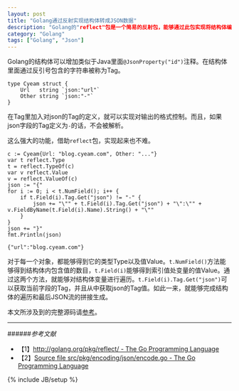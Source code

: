 ```yaml
---
layout: post
title: "Golang通过反射实现结构体转成JSON数据"
description: "Golang的"reflect"包是一个简易的反射包，能够通过此包实现将结构体编码成JSON数据流。"
category: "Golang"
tags: ["Golang", "Json"]
---
```


Golang的结构体可以增加类似于Java里面`@JsonProperty("id")`注释。在结构体里面通过反引号包含的字符串被称为Tag。

	type Cyeam struct {
		Url   string `json:"url"`
		Other string `json:"-"`
	}

在Tag里加入对json的Tag的定义，就可以实现对输出的格式控制。而且，如果json字段的Tag定义为`-`的话，不会被解析。

这么强大的功能，借助`reflect`包，实现起来也不难。

	c := Cyeam{Url: "blog.cyeam.com", Other: "..."}
	var t reflect.Type
	t = reflect.TypeOf(c)
	var v reflect.Value
	v = reflect.ValueOf(c)
	json := "{"
	for i := 0; i < t.NumField(); i++ {
		if t.Field(i).Tag.Get("json") != "-" {
			json += "\"" + t.Field(i).Tag.Get("json") + "\":\"" + v.FieldByName(t.Field(i).Name).String() + "\""
		}
	}
	json += "}"
	fmt.Println(json)

	{"url":"blog.cyeam.com"}

对于每一个对象，都能够得到它的类型Type以及值Value。`t.NumField()`方法能够得到结构体内包含值的数目，`t.Field(i)`能够得到索引值处变量的值Value。通过这两个方法，就能够对结构体变量进行遍历。`t.Field(i).Tag.Get("json")`可以获取当前字段的Tag，并且从中获取json的Tag值。如此一来，就能够完成结构体的遍历和最后JSON流的拼接生成。

本文所涉及到的完整源码请[参考](https://github.com/mnhkahn/go_code/blob/master/json.go)。

---

######*参考文献*
+ 【1】[http://golang.org/pkg/reflect/ - The Go Programming Language](http://golang.org/pkg/reflect/)
+ 【2】[Source file src/pkg/encoding/json/encode.go - The Go Programming Language](http://golang.org/src/pkg/encoding/json/encode.go)

{% include JB/setup %}